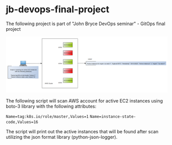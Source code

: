 # jb-devops-final-project
The following project is part of "John Bryce DevOps seminar" - GitOps final project

![](attachments/overview.png)

The following script will scan AWS account for active EC2 instances using boto-3 library with the following attributes:

`Name=tag:k8s.io/role/master,Values=1`
`Name=instance-state-code,Values=16`

The script will print out the active instances that will be found after scan utilizing the json format library (python-json-logger).

